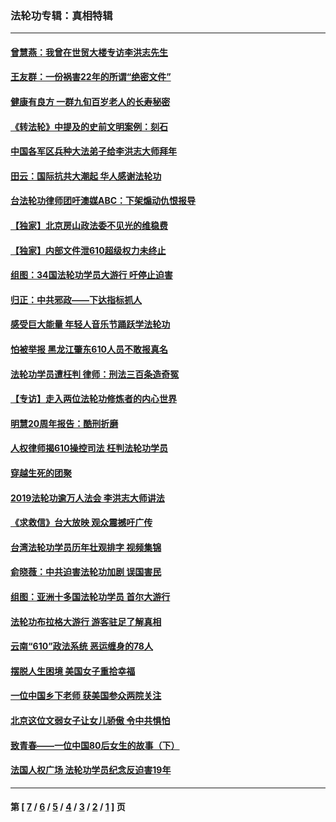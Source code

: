 ### 法轮功专辑：真相特辑
---
#### [曾慧燕：我曾在世贸大楼专访李洪志先生](../../pages/nf4389/n12898729.md?07070430) 
#### [王友群：一份祸害22年的所谓“绝密文件”](../../pages/nf4389/n12871750.md?07070430) 
#### [健康有良方 一群九旬百岁老人的长寿秘密](../../pages/nf4389/n12847475.md?07070430) 
#### [《转法轮》中提及的史前文明案例：刻石](../../pages/nf4389/n12758577.md?07070430) 
#### [中国各军区兵种大法弟子给李洪志大师拜年](../../pages/nf4389/n12750047.md?07070430) 
#### [田云：国际抗共大潮起 华人感谢法轮功](../../pages/nf4389/n12357708.md?07070430) 
#### [台法轮功律师团吁澳媒ABC：下架煽动仇恨报导](../../pages/nf4389/n12279917.md?07070430) 
#### [【独家】北京房山政法委不见光的维稳费](../../pages/nf4389/n12031979.md?07070430) 
#### [【独家】内部文件泄610超级权力未终止](../../pages/nf4389/n12023895.md?07070430) 
#### [组图：34国法轮功学员大游行 吁停止迫害](../../pages/nf4389/n11492658.md?07070430) 
#### [归正：中共邪政——下达指标抓人](../../pages/nf4389/n11474770.md?07070430) 
#### [感受巨大能量 年轻人音乐节踊跃学法轮功](../../pages/nf4389/n11441981.md?07070430) 
#### [怕被举报 黑龙江肇东610人员不敢报真名](../../pages/nf4389/n11436499.md?07070430) 
#### [法轮功学员遭枉判 律师：刑法三百条造奇冤](../../pages/nf4389/n11433943.md?07070430) 
#### [【专访】走入两位法轮功修炼者的内心世界](../../pages/nf4389/n11415623.md?07070430) 
#### [明慧20周年报告：酷刑折磨](../../pages/nf4389/n11387954.md?07070430) 
#### [人权律师揭610操控司法 枉判法轮功学员](../../pages/nf4389/n11313370.md?07070430) 
#### [穿越生死的团聚](../../pages/nf4389/n11258922.md?07070430) 
#### [2019法轮功逾万人法会 李洪志大师讲法](../../pages/nf4389/n11265303.md?07070430) 
#### [《求救信》台大放映 观众震撼吁广传](../../pages/nf4389/n10922251.md?07070430) 
#### [台湾法轮功学员历年壮观排字 视频集锦](../../pages/nf4389/n10878789.md?07070430) 
#### [俞晓薇：中共迫害法轮功加剧 误国害民](../../pages/nf4389/n10859260.md?07070430) 
#### [组图：亚洲十多国法轮功学员 首尔大游行](../../pages/nf4389/n10781149.md?07070430) 
#### [法轮功布拉格大游行 游客驻足了解真相](../../pages/nf4389/n10749360.md?07070430) 
#### [云南“610”政法系统 恶运缠身的78人](../../pages/nf4389/n10747534.md?07070430) 
#### [摆脱人生困境 美国女子重拾幸福](../../pages/nf4389/n10688678.md?07070430) 
#### [一位中国乡下老师 获美国参众两院关注](../../pages/nf4389/n10683927.md?07070430) 
#### [北京这位文弱女子让女儿骄傲 令中共惧怕](../../pages/nf4389/n10668341.md?07070430) 
#### [致青春——一位中国80后女生的故事（下）](../../pages/nf4389/n10642721.md?07070430) 
#### [法国人权广场 法轮功学员纪念反迫害19年](../../pages/nf4389/n10586601.md?07070430) 

---
#### 第 [ [7](./7.md?07070430) / [6](./6.md?07070430) / [5](./5.md?07070430) / [4](./4.md?07070430) / [3](./3.md?07070430) / [2](./2.md?07070430) / [1](./1.md?07070430) ] 页
